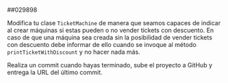 ##029898

Modifica tu clase `TicketMachine` de manera que seamos capaces de indicar al crear máquinas si estas pueden o no vender tickets con descuento. En caso de que una máquina sea creada sin la posibilidad de vender tickets con descuento debe informar de ello cuando se invoque al método `printTicketWithDiscount` y no hacer nada más.

Realiza un commit cuando hayas terminado, sube el proyecto a GitHub y entrega la URL del último commit.
